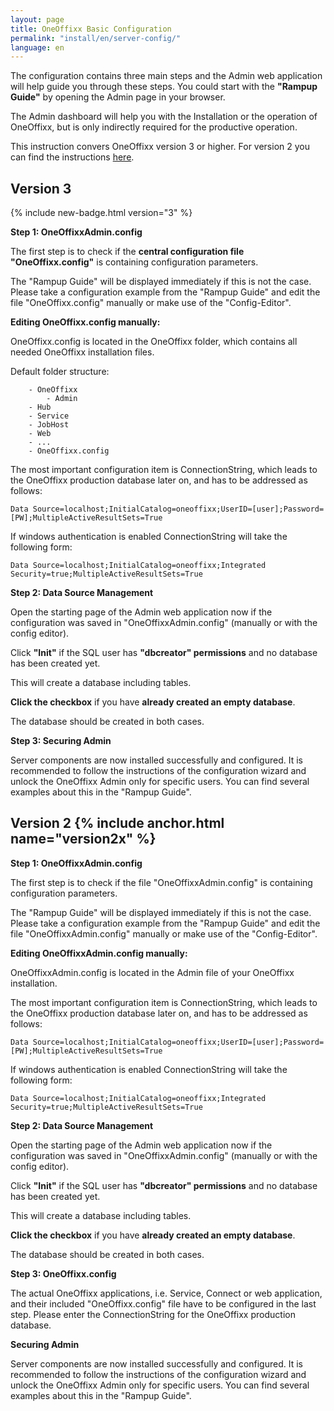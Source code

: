 ```yaml
---
layout: page
title: OneOffixx Basic Configuration
permalink: "install/en/server-config/"
language: en
---
```


The configuration contains three main steps and the Admin web application will help guide you through these steps. You could start with the __"Rampup Guide"__ by opening the Admin page in your browser.

The Admin dashboard will help you with the Installation or the operation of OneOffixx, but is only indirectly required for the productive operation.

This instruction convers OneOffixx version 3 or higher. For version 2 you can find the instructions [here](#version2x).

## Version 3

{% include new-badge.html version="3" %}

__Step 1: OneOffixxAdmin.config__

The first step is to check if the __central configuration file "OneOffixx.config"__ is containing configuration parameters.

The "Rampup Guide" will be displayed immediately if this is not the case. Please take a configuration example from the "Rampup Guide" and edit the file "OneOffixx.config" manually or make use of the "Config-Editor".

__Editing OneOffixx.config manually:__

OneOffixx.config is located in the OneOffixx folder, which contains all needed OneOffixx installation files.

Default folder structure:

```
    - OneOffixx
        - Admin
	- Hub
	- Service
	- JobHost
	- Web
	- ...
	- OneOffixx.config
``` 

The most important configuration item is ConnectionString, which leads to the OneOffixx production database later on, and has to be addressed as follows:

    Data Source=localhost;InitialCatalog=oneoffixx;UserID=[user];Password=[PW];MultipleActiveResultSets=True

If windows authentication is enabled ConnectionString will take the following form:

    Data Source=localhost;InitialCatalog=oneoffixx;Integrated Security=true;MultipleActiveResultSets=True

__Step 2: Data Source Management__
	
Open the starting page of the Admin web application now if the configuration was saved in "OneOffixxAdmin.config" (manually or with the config editor). 

Click __"Init"__ if the SQL user has __"dbcreator" permissions__ and no database has been created yet.

This will create a database including tables.

__Click the checkbox__ if you have __already created an empty database__.

The database should be created in both cases.

__Step 3: Securing Admin__

Server components are now installed successfully and configured. It is recommended to follow the instructions of the configuration wizard and unlock the OneOffixx Admin only for specific users. You can find several examples about this in the "Rampup Guide".


## Version 2 {% include anchor.html name="version2x" %}

__Step 1: OneOffixxAdmin.config__

The first step is to check if the file "OneOffixxAdmin.config" is containing configuration parameters.

The "Rampup Guide" will be displayed immediately if this is not the case. Please take a configuration example from the "Rampup Guide" and edit the file "OneOffixxAdmin.config" manually or make use of the "Config-Editor".

__Editing OneOffixxAdmin.config manually:__

OneOffixxAdmin.config is located in the Admin file of your OneOffixx installation.

The most important configuration item is ConnectionString, which leads to the OneOffixx production database later on, and has to be addressed as follows:

    Data Source=localhost;InitialCatalog=oneoffixx;UserID=[user];Password=[PW];MultipleActiveResultSets=True

If windows authentication is enabled ConnectionString will take the following form:

    Data Source=localhost;InitialCatalog=oneoffixx;Integrated Security=true;MultipleActiveResultSets=True

__Step 2: Data Source Management__
	
Open the starting page of the Admin web application now if the configuration was saved in "OneOffixxAdmin.config" (manually or with the config editor). 

Click __"Init"__ if the SQL user has __"dbcreator" permissions__ and no database has been created yet.

This will create a database including tables.

__Click the checkbox__ if you have __already created an empty database__.

The database should be created in both cases.

__Step 3: OneOffixx.config__

The actual OneOffixx applications, i.e. Service, Connect or web application, and their included "OneOffixx.config" file have to be configured in the last step. Please enter the ConnectionString for the OneOffixx production database.

__Securing Admin__

Server components are now installed successfully and configured. It is recommended to follow the instructions of the configuration wizard and unlock the OneOffixx Admin only for specific users. You can find several examples about this in the "Rampup Guide".
